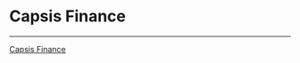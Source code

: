 # Capsis Finance

-------------------------


[Capsis Finance](https://capsis-finance.github.io/ "Capsis Finance")
